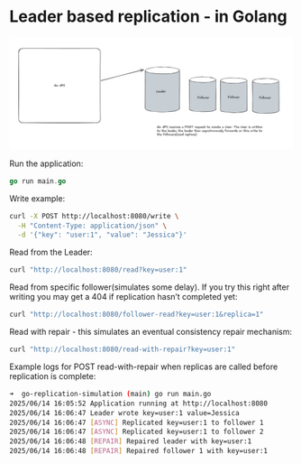 # Leader based replication - in Golang

![basic-architecture](basic-architecture.png)

Run the application:
```go
go run main.go
```

Write example:

```sh
curl -X POST http://localhost:8080/write \
  -H "Content-Type: application/json" \
  -d '{"key": "user:1", "value": "Jessica"}'
```

Read from the Leader:
```sh
curl "http://localhost:8080/read?key=user:1"
```

Read from specific follower(simulates some delay). If you try this right after writing you may get a 404 if replication hasn’t completed yet:

```sh
curl "http://localhost:8080/follower-read?key=user:1&replica=1"
```

Read with repair - this simulates an eventual consistency repair mechanism:
```sh
curl "http://localhost:8080/read-with-repair?key=user:1"
```

Example logs for POST read-with-repair when replicas are called before replication is complete:

```sh
➜  go-replication-simulation (main) go run main.go                                                                      ✭
2025/06/14 16:05:52 Application running at http://localhost:8080
2025/06/14 16:06:47 Leader wrote key=user:1 value=Jessica
2025/06/14 16:06:47 [ASYNC] Replicated key=user:1 to follower 1
2025/06/14 16:06:47 [ASYNC] Replicated key=user:1 to follower 2
2025/06/14 16:06:48 [REPAIR] Repaired leader with key=user:1
2025/06/14 16:06:48 [REPAIR] Repaired follower 1 with key=user:1
```
